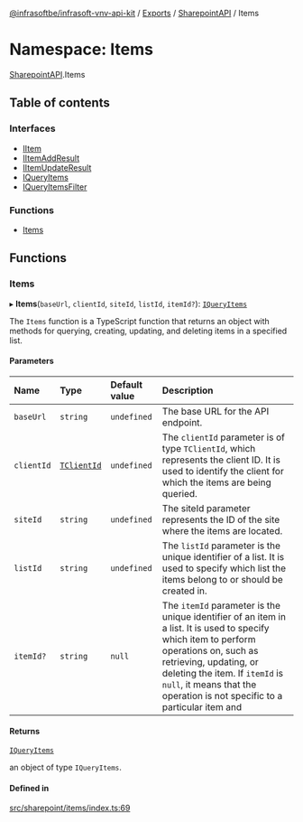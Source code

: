 [@infrasoftbe/infrasoft-vnv-api-kit](../README.md) / [Exports](../modules.md) / [SharepointAPI](SharepointAPI.md) / Items

# Namespace: Items

[SharepointAPI](SharepointAPI.md).Items

## Table of contents

### Interfaces

- [IItem](../interfaces/SharepointAPI.Items.IItem.md)
- [IItemAddResult](../interfaces/SharepointAPI.Items.IItemAddResult.md)
- [IItemUpdateResult](../interfaces/SharepointAPI.Items.IItemUpdateResult.md)
- [IQueryItems](../interfaces/SharepointAPI.Items.IQueryItems.md)
- [IQueryItemsFilter](../interfaces/SharepointAPI.Items.IQueryItemsFilter.md)

### Functions

- [Items](SharepointAPI.Items.md#items)

## Functions

### Items

▸ **Items**(`baseUrl`, `clientId`, `siteId`, `listId`, `itemId?`): [`IQueryItems`](../interfaces/SharepointAPI.Items.IQueryItems.md)

The `Items` function is a TypeScript function that returns an object with methods for querying,
creating, updating, and deleting items in a specified list.

#### Parameters

| Name | Type | Default value | Description |
| :------ | :------ | :------ | :------ |
| `baseUrl` | `string` | `undefined` | The base URL for the API endpoint. |
| `clientId` | [`TClientId`](SharepointAPI.Sites.md#tclientid) | `undefined` | The `clientId` parameter is of type `TClientId`, which represents the client ID. It is used to identify the client for which the items are being queried. |
| `siteId` | `string` | `undefined` | The siteId parameter represents the ID of the site where the items are located. |
| `listId` | `string` | `undefined` | The `listId` parameter is the unique identifier of a list. It is used to specify which list the items belong to or should be created in. |
| `itemId?` | `string` | `null` | The `itemId` parameter is the unique identifier of an item in a list. It is used to specify which item to perform operations on, such as retrieving, updating, or deleting the item. If `itemId` is `null`, it means that the operation is not specific to a particular item and |

#### Returns

[`IQueryItems`](../interfaces/SharepointAPI.Items.IQueryItems.md)

an object of type `IQueryItems`.

#### Defined in

[src/sharepoint/items/index.ts:69](https://github.com/infrasoftbe/Infrasoft-vnv-api-kit/blob/783d42b/src/sharepoint/items/index.ts#L69)
